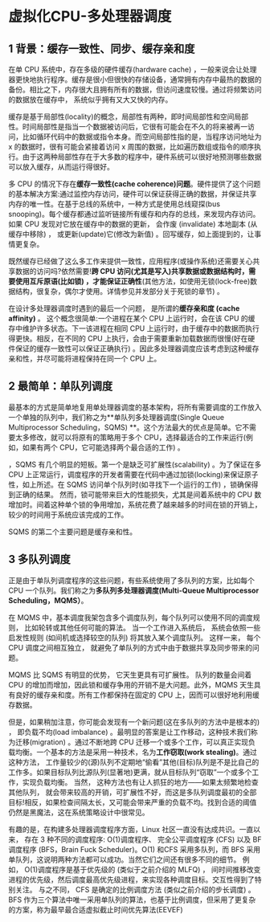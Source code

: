 ﻿# 虚拟化CPU-多处理器调度

## 1 背景：缓存一致性、同步、缓存亲和度 ##

在单 CPU 系统中，存在多级的硬件缓存(hardware cache) ，一般来说会让处理器更快地执行程序。缓存是很小但很快的存储设备，通常拥有内存中最热的数据的备份。相比之下，内存很大且拥有所有的数据，但访问速度较慢。通过将频繁访问的数据放在缓存中， 系统似乎拥有又大又快的内存。

缓存是基于局部性(locality)的概念，局部性有两种，即时间局部性和空间局部性。时间局部性是指当一个数据被访问后，它很有可能会在不久的将来被再一访问，比如循环代码中的数据或指令本身。而空间局部性指的是，当程序访问地址为 x 的数据时，很有可能会紧接着访问 x 周围的数据，比如遍历数组或指令的顺序执行。由于这两种局部性存在于大多数的程序中，硬件系统可以很好地预测哪些数据可以放入缓存，从而运行得很好。

多 CPU 的情况下存在**缓存一致性(cache coherence)问题**。硬件提供了这个问题的基本解决方案:通过监控内存访问，硬件可以保证获得正确的数据，并保证共享内存的唯一性。在基于总线的系统中，一种方式是使用总线窥探(bus  snooping)。每个缓存都通过监听链接所有缓存和内存的总线，来发现内存访问。如果 CPU 发现对它放在缓存中的数据的更新， 会作废 (invalidate) 本地副本 (从缓存中移除) ， 或更新(update)它(修改为新值) 。回写缓存，如上面提到的，让事情更复杂。

既然缓存已经做了这么多工作来提供一致性，应用程序(或操作系统)还需要关心共享数据的访问吗?依然需要!**跨 CPU 访问(尤其是写入)共享数据或数据结构时，需要使用互斥原语(比如锁) ，才能保证正确性**(其他方法，如使用无锁(lock-free)数据结构，很复杂，偶尔才使用。详情参见并发部分关于死锁的章节) 。

在设计多处理器调度时遇到的最后一个问题， 是所谓的**缓存亲和度 (cache affinity)** 。 这个概念很简单:一个进程在某个 CPU 上运行时，会在该 CPU 的缓存中维护许多状态。下一该进程在相同 CPU 上运行时，由于缓存中的数据而执行得更快。相反，在不同的 CPU 上执行，会由于需要重新加载数据而很慢(好在硬件保证的缓存一致性可以保证正确执行) 。因此多处理器调度应该考虑到这种缓存亲和性，并尽可能将进程保持在同一个 CPU 上。

## 2 最简单：单队列调度 ##

最基本的方式是简单地复用单处理器调度的基本架构，将所有需要调度的工作放入一个单独的队列中，我们称之为**单队列多处理器调度(Single Queue Multiprocessor Scheduling，SQMS) **。这个方法最大的优点是简单。它不需要太多修改，就可以将原有的策略用于多个 CPU，选择最适合的工作来运行(例如，如果有两个 CPU，它可能选择两个最合适的工作) 。

，SQMS 有几个明显的短板。第一个是缺乏可扩展性(scalability) 。为了保证在多CPU 上正常运行，调度程序的开发者需要在代码中通过加锁(locking)来保证原子性，如上所述。在 SQMS 访问单个队列时(如寻找下一个运行的工作) ，锁确保得到正确的结果。  然而，锁可能带来巨大的性能损失，尤其是间着系统中的 CPU 数增加时。间着这种单个锁的争用增加，系统花费了越来越多的时间在锁的开销上，较少的时间用于系统应该完成的工作。 

SQMS 的第二个主要问题是缓存亲和性。

## 3 多队列调度 ##

正是由于单队列调度程序的这些问题，有些系统使用了多队列的方案，比如每个 CPU 一个队列。我们称之为**多队列多处理器调度(Multi-Queue Multiprocessor Scheduling，MQMS）**。

在 MQMS 中，基本调度我架包含多个调度队列，每个队列可以使用不同的调度规则， 比如轮转或其他任何可能的算法。 当一个工作进入系统后， 系统会依照一些启发性规则 (如间机或选择较空的队列) 将其放入某个调度队列。 这样一来， 每个 CPU 调度之间相互独立， 就避免了单队列的方式中由于数据共享及同步带来的问题。

MQMS 比 SQMS 有明显的优势， 它天生更具有可扩展性。 队列的数量会间着 CPU 的增加而增加，因此锁和缓存争用的开销不是大问题。此外，MQMS 天生具有良好的缓存亲和度。所有工作都保持在固定的 CPU 上，因而可以很好地利用缓存数据。

但是，如果稍加注意，你可能会发现有一个新问题(这在多队列的方法中是根本的) ， 即负载不均(load imbalance) 。最明显的答案是让工作移动，这种技术我们称为迁移(migration) 。通过不断地跨 CPU 迁移一个或多个工作，可以真正实现负载均衡。一个基本的方法是采用一种技术，名为**工作窃取(work stealing)**。通过这种方法， 工作量较少的(源)队列不定期地“偷看”其他(目标)队列是不是比自己的工作多。如果目标队列比源队列(显著地)更满，就从目标队列“窃取”一个或多个工作，实现负载均衡。 当然， 这种方法也有让人抓狂的地方——如果太频繁地检查其他队列， 就会带来较高的开销，可扩展性不好，而这是多队列调度最初的全部目标!相反，如果检查间隔太长，又可能会带来严重的负载不均。找到合适的阈值仍然是黑魔法，这在系统策略设计中很常见。

有趣的是，在构建多处理器调度程序方面，Linux 社区一直没有达成共识。一直以来， 存在 3 种不同的调度程序: O(1)调度程序、 完全公平调度程序 (CFS) 以及 BF 调度程序 (BFS，Brain Fuck Scheduler)。O(1) 和CFS 采用多队列，而 BFS 采用单队列，这说明两种方法都可以成功。当然它们之间还有很多不同的细节。 例如， O(1)调度程序是基于优先级的 (类似于之前介绍的 MLFQ) ， 间时间推移改变进程的优先级，然后调度最高优先级进程，来实现各种调度目标。交互性得到了特别关注。 与之不同， CFS 是确定的比例调度方法 (类似之前介绍的步长调度) 。 BFS 作为三个算法中唯一采用单队列的算法，也基于比例调度，但采用了更复杂的方案，称为最早最合适虚拟截止时间优先算法(EEVEF)
